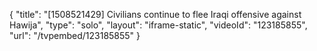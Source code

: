{
    "title": "[1508521429] Civilians continue to flee Iraqi offensive against Hawija",
    "type": "solo",
    "layout": "iframe-static",
    "videoId": "123185855",
    "url": "\/tvpembed\/123185855"
}